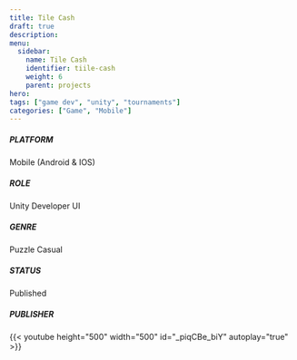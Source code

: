 ```yaml
---
title: Tile Cash
draft: true
description: 
menu:
  sidebar:
    name: Tile Cash
    identifier: tiile-cash
    weight: 6
    parent: projects
hero: 
tags: ["game dev", "unity", "tournaments"]
categories: ["Game", "Mobile"]
---
```



##### PLATFORM
Mobile (Android & IOS)

##### ROLE
Unity Developer
UI

##### GENRE
Puzzle
Casual

##### STATUS
Published

##### PUBLISHER

{{< youtube height="500" width="500" id="_piqCBe_biY" autoplay="true" >}}